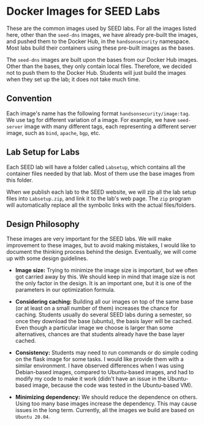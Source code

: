 # Docker Images for SEED Labs


These are the common images used by SEED labs. For all the 
images listed here, other than the `seed-dns` images, we have already
pre-built the images, and pushed them to the Docker Hub, 
in the `handsonsecurity` namespace. 
Most labs build their containers using these pre-built images
as the bases. 

The `seed-dns` images are built upon the bases from our Docker Hub images.
Other than the bases, they only contain local files. Therefore, we decided
not to push them to the Docker Hub. Students will just build the images
when they set up the lab; it does not take much time. 

## Convention

Each image's name has the following format `handsonsecurity/image:tag`. We 
use tag for different variation of a image. For example,
we have `seed-server` image with many different tags, each representing
a different server image, such as `bind`, `apache`, `bgp`, etc.


## Lab Setup for Labs

Each SEED lab will have a folder called `Labsetup`, which contains
all the container files needed by that lab. Most of them 
use the base images from this folder.

When we publish each lab to the SEED website, we will zip all the lab setup 
files into `Labsetup.zip`, and link it to the lab's web page. 
The `zip` program will automatically
replace all the symbolic links with the actual files/folders.


## Design Philosophy

These images are very important for the SEED labs. We will make improvement
to these images, but to avoid making mistakes, I would like to document 
the thinking process behind the design. Eventually, we will come up 
with some design guidelines.

- **Image size:** Trying to minimize the image size is important, but we often got
carried away by this. We should keep in mind that image size is not the only factor 
in the design. It is an important one, but it is one of the parameters 
in our optimization formula. 

- **Considering caching:** Building all our images on top of the same base (or 
at least on a small number of them) increases the chance for caching. 
Students usually do several SEED labs during a semester, so
once they download the base (ubuntu), the basis layer will be cached. Even though
a particular image we choose is larger than some alternatives, chances are that students
already have the base layer cached.

- **Consistency:** Students may need to run commands or do simple coding on the flask image for
  some tasks. I would like provide them with a similar environment. I have observed
  differences when I was using Debian-based images, compared to Ubuntu-based images, 
  and had to modify my code to make it work (didn't have an issue in the Ubuntu-based 
  image, because the code was tested in the Ubuntu-based VM). 

- **Minimizing dependency:** We should reduce the dependence on others. 
Using too many base images increase the dependency. This may cause issues in the long term.
Currently, all the images we build are based on `Ubuntu 20.04`.  


